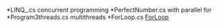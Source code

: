 *LINQ_.cs concurrent programming
*PerfectNumber.cs with parallel for
*Program3threads.cs multithreads
*ForLoop.cs
[ForLoop](Forloop/ForLoop.PNG)
